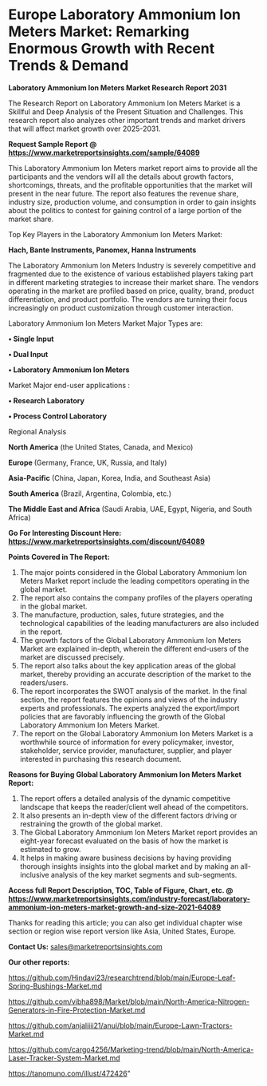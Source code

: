 # Europe Laboratory Ammonium Ion Meters Market: Remarking Enormous Growth with Recent Trends & Demand

<strong>Laboratory Ammonium Ion Meters Market Research Report 2031</strong>

The Research Report on Laboratory Ammonium Ion Meters Market is a Skillful and Deep Analysis of the Present Situation and Challenges. This research report also analyzes other important trends and market drivers that will affect market growth over 2025-2031.

<strong>Request Sample Report @ <a href=https://www.marketreportsinsights.com/sample/64089>https://www.marketreportsinsights.com/sample/64089</a></strong>

This Laboratory Ammonium Ion Meters market report aims to provide all the participants and the vendors will all the details about growth factors, shortcomings, threats, and the profitable opportunities that the market will present in the near future. The report also features the revenue share, industry size, production volume, and consumption in order to gain insights about the politics to contest for gaining control of a large portion of the market share.

Top Key Players in the Laboratory Ammonium Ion Meters Market:

<strong>Hach, Bante Instruments, Panomex, Hanna Instruments</strong>

The Laboratory Ammonium Ion Meters Industry is severely competitive and fragmented due to the existence of various established players taking part in different marketing strategies to increase their market share. The vendors operating in the market are profiled based on price, quality, brand, product differentiation, and product portfolio. The vendors are turning their focus increasingly on product customization through customer interaction.

Laboratory Ammonium Ion Meters Market Major Types are:

<strong>• Single Input

• Dual Input

• Laboratory Ammonium Ion Meters</strong>

Market Major end-user applications :

<strong>• Research Laboratory

• Process Control Laboratory</strong>

Regional Analysis

</u><strong><b>North America</b></strong> (the United States, Canada, and Mexico)

<strong><b>Europe </b></strong>(Germany, France, UK, Russia, and Italy)

<strong><b>Asia-Pacific</b></strong> (China, Japan, Korea, India, and Southeast Asia)

<strong><b>South America</b></strong> (Brazil, Argentina, Colombia, etc.)

<strong><b>The Middle East and Africa</b></strong> (Saudi Arabia, UAE, Egypt, Nigeria, and South Africa)

<strong>Go For Interesting Discount Here: <a href=https://www.marketreportsinsights.com/discount/64089>https://www.marketreportsinsights.com/discount/64089</a></strong>

<strong>Points Covered in The Report:</strong>
<ol>
  <li>The major points considered in the Global Laboratory Ammonium Ion Meters Market report include the leading competitors operating in the global market.</li>
  <li>The report also contains the company profiles of the players operating in the global market.</li>
  <li>The manufacture, production, sales, future strategies, and the technological capabilities of the leading manufacturers are also included in the report.</li>
  <li>The growth factors of the Global Laboratory Ammonium Ion Meters Market are explained in-depth, wherein the different end-users of the market are discussed precisely.</li>
  <li>The report also talks about the key application areas of the global market, thereby providing an accurate description of the market to the readers/users.</li>
  <li>The report incorporates the SWOT analysis of the market. In the final section, the report features the opinions and views of the industry experts and professionals. The experts analyzed the export/import policies that are favorably influencing the growth of the Global Laboratory Ammonium Ion Meters Market.</li>
  <li>The report on the Global Laboratory Ammonium Ion Meters Market is a worthwhile source of information for every policymaker, investor, stakeholder, service provider, manufacturer, supplier, and player interested in purchasing this research document.</li>
</ol>
<strong>Reasons for Buying Global Laboratory Ammonium Ion Meters Market Report:</strong>

<ol>
  <li>The report offers a detailed analysis of the dynamic competitive landscape that keeps the reader/client well ahead of the competitors.</li>
  <li>It also presents an in-depth view of the different factors driving or restraining the growth of the global market.</li>
  <li>The Global Laboratory Ammonium Ion Meters Market report provides an eight-year forecast evaluated on the basis of how the market is estimated to grow.</li>
  <li>It helps in making aware business decisions by having providing thorough insights insights into the global market and by making an all-inclusive analysis of the key market segments and sub-segments.</li>
</ol>
<strong>Access full Report Description, TOC, Table of Figure, Chart, etc. @ <a href=https://www.marketreportsinsights.com/industry-forecast/laboratory-ammonium-ion-meters-market-growth-and-size-2021-64089>https://www.marketreportsinsights.com/industry-forecast/laboratory-ammonium-ion-meters-market-growth-and-size-2021-64089</a></strong>


Thanks for reading this article; you can also get individual chapter wise section or region wise report version like Asia, United States, Europe.

<strong>Contact Us:</strong>
sales@marketreportsinsights.com

<strong>Our other reports:</strong>

<a href=https://github.com/Hindavi23/researchtrend/blob/main/Europe-Leaf-Spring-Bushings-Market.md>https://github.com/Hindavi23/researchtrend/blob/main/Europe-Leaf-Spring-Bushings-Market.md</a>

<a href=https://github.com/vibha898/Market/blob/main/North-America-Nitrogen-Generators-in-Fire-Protection-Market.md>https://github.com/vibha898/Market/blob/main/North-America-Nitrogen-Generators-in-Fire-Protection-Market.md</a>

<a href=https://github.com/anjaliiii21/anui/blob/main/Europe-Lawn-Tractors-Market.md>https://github.com/anjaliiii21/anui/blob/main/Europe-Lawn-Tractors-Market.md</a>

<a href=https://github.com/cargo4256/Marketing-trend/blob/main/North-America-Laser-Tracker-System-Market.md>https://github.com/cargo4256/Marketing-trend/blob/main/North-America-Laser-Tracker-System-Market.md</a>

<a href=https://tanomuno.com/illust/472426>https://tanomuno.com/illust/472426</a>"
